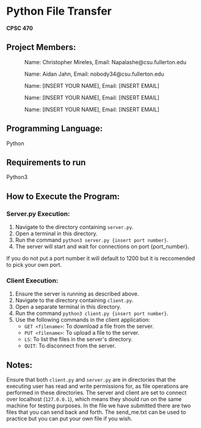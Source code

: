 <!DOCTYPE html>
<html>
<head>
    <h1>Python File Transfer </h1>
    <p><strong>CPSC 470</strong></p>
</head>
<body>
    

  <h2>Project Members:</h2>
<ol>
<ul>Name: Christopher Mireles, Email: Napalashe@csu.fullerton.edu</ul>
<ul>Name: Aidan Jahn, Email: nobody34@csu.fullerton.edu</ul>
<ul>Name: [INSERT YOUR NAME], Email: [INSERT EMAIL] </ul>
<ul>Name: [INSERT YOUR NAME], Email: [INSERT EMAIL] </ul>
<ul>Name: [INSERT YOUR NAME], Email: [INSERT EMAIL] </ul>
        
</ol>

  <h2>Programming Language:</h2>
    <p>Python</p>
    
  <h2>Requirements to run</h2>
      <p>
                  Python3
      </p>

  <h2>How to Execute the Program:</h2>
  <h3>Server.py Execution:</h3>
  <ol>
        <li>Navigate to the directory containing <code>server.py</code>.</li>
        <li>Open a terminal in this directory.</li>
        <li>Run the command <code>python3 server.py {insert port number}</code>.</li>
        <li>The server will start and wait for connections on port {port_number}.</li>
    </ol>
    <p>If you do not put a port number it will default to 1200 but it is reccomended to pick your own port.</p>

  <h3>Client Execution:</h3>
  <ol>
        <li>Ensure the server is running as described above.</li>
        <li>Navigate to the directory containing <code>client.py</code>.</li>
        <li>Open a separate terminal in this directory.</li>
        <li>Run the command <code>python3 client.py {insert port number}</code>.</li>
        <li>Use the following commands in the client application:
            <ul>
                <li><code>GET &lt;filename&gt;</code>: To download a file from the server.</li>
                <li><code>PUT &lt;filename&gt;</code>: To upload a file to the server.</li>
                <li><code>LS</code>: To list the files in the server's directory.</li>
                <li><code>QUIT</code>: To disconnect from the server.</li>
            </ul>
        </li>
  </ol>

  <h2>Notes:</h2>
   <p>
        Ensure that both <code>client.py</code> and <code>server.py</code> are in directories that the executing user has read and write permissions for, as file operations are performed in these directories.
        The server and client are set to connect over localhost (<code>127.0.0.1</code>), which means they should run on the same machine for testing purposes. In the file we have submitted there are two files that you can send back and forth.
        The send_me.txt can be used to practice but you can put your own file if you wish.
    

</body>
</html>
